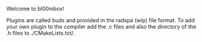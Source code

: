 Welcome to bl00mbox!

Plugins are called buds and provided in the radspa (wip) file format.
To add your own plugin to the compiler add the .c files and also the
directory of the .h files to ./CMakeLists.txt/.



